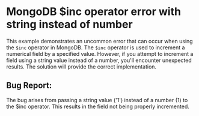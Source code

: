 # MongoDB $inc operator error with string instead of number

This example demonstrates an uncommon error that can occur when using the `$inc` operator in MongoDB. The `$inc` operator is used to increment a numerical field by a specified value. However, if you attempt to increment a field using a string value instead of a number, you'll encounter unexpected results.  The solution will provide the correct implementation.

## Bug Report:
The bug arises from passing a string value ('1') instead of a number (1) to the $inc operator. This results in the field not being properly incremented.